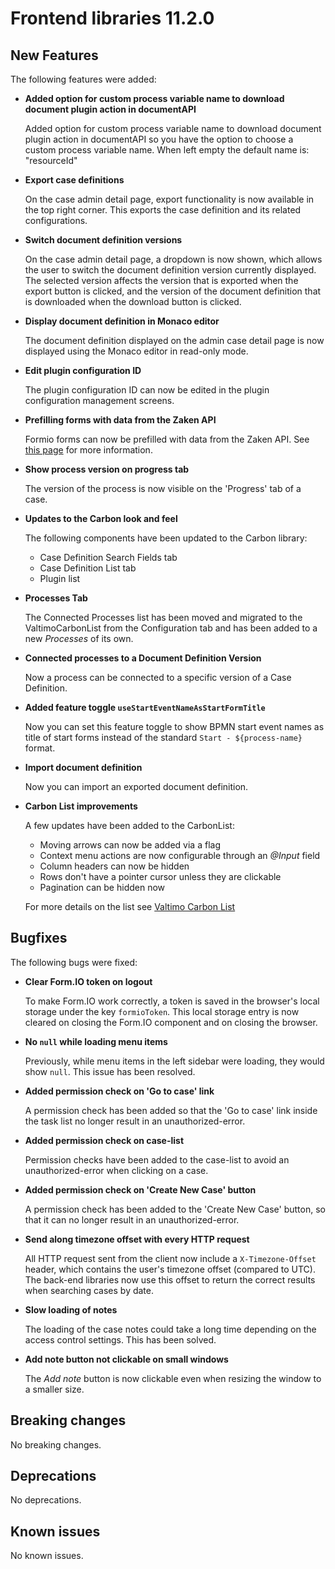 # Frontend libraries 11.2.0

## New Features

The following features were added:

* **Added option for custom process variable name to download document plugin action in documentAPI**

  Added option for custom process variable name to download document plugin action in documentAPI so you have the option to choose a custom process variable name.
  When left empty the default name is: "resourceId"

* **Export case definitions**

  On the case admin detail page, export functionality is now available in the top right corner. This exports the case
  definition and its related configurations.

* **Switch document definition versions**

  On the case admin detail page, a dropdown is now shown, which allows the user to switch the document definition version
  currently displayed. The selected version affects the version that is exported when the export button is clicked, and
  the version of the document definition that is downloaded when the download button is clicked.

* **Display document definition in Monaco editor**

  The document definition displayed on the admin case detail page is now displayed using the Monaco editor in read-only
  mode.

* **Edit plugin configuration ID**

  The plugin configuration ID can now be edited in the plugin configuration management screens.

* **Prefilling forms with data from the Zaken API**

  Formio forms can now be prefilled with data from the Zaken API. See
  [this page](/reference/modules/form.md#external-data-types) for more information.

* **Show process version on progress tab**

  The version of the process is now visible on the 'Progress' tab of a case.

* **Updates to the Carbon look and feel**

  The following components have been updated to the Carbon library:
    - Case Definition Search Fields tab
    - Case Definition List tab
    - Plugin list

* **Processes Tab**

  The Connected Processes list has been moved and migrated to the ValtimoCarbonList from the Configuration tab and has been added to a new *Processes* of its own.

* **Connected processes to a Document Definition Version**

  Now a process can be connected to a specific version of a Case Definition.

* **Added feature toggle `useStartEventNameAsStartFormTitle`**

  Now you can set this feature toggle to show BPMN start event names as title of start forms instead of the standard 
  `Start - ${process-name}` format.

* **Import document definition**

  Now you can import an exported document definition.

* **Carbon List improvements**

  A few updates have been added to the CarbonList:

    - Moving arrows can now be added via a flag
    - Context menu actions are now configurable through an *@Input* field
    - Column headers can now be hidden
    - Rows don't have a pointer cursor unless they are clickable
    - Pagination can be hidden now

  For more details on the list see [Valtimo Carbon List](/reference/user-interface/components/valtimo-carbon-list/valtimo-carbon-list.md)

## Bugfixes

The following bugs were fixed:

* **Clear Form.IO token on logout**

  To make Form.IO work correctly, a token is saved in the browser's local storage under the key `formioToken`. This
  local storage entry is now cleared on closing the Form.IO component and on closing the browser.

* **No `null` while loading menu items**

  Previously, while menu items in the left sidebar were loading, they would show `null`. This issue has been resolved.

* **Added permission check on 'Go to case' link**

  A permission check has been added so that the 'Go to case' link inside the task list no longer result in an
  unauthorized-error.

* **Added permission check on case-list**

  Permission checks have been added to the case-list to avoid an unauthorized-error when clicking on a case.

* **Added permission check on 'Create New Case' button**

  A permission check has been added to the 'Create New Case' button, so that it can no longer result in an
  unauthorized-error.

* **Send along timezone offset with every HTTP request**

  All HTTP request sent from the client now include a `X-Timezone-Offset` header, which contains the user's timezone
  offset (compared to UTC). The back-end libraries now use this offset to return the correct results when searching cases by date.

* **Slow loading of notes**

  The loading of the case notes could take a long time depending on the access control settings. This has been solved.

* **Add note button not clickable on small windows**

  The *Add note* button is now clickable even when resizing the window to a smaller size.

## Breaking changes

No breaking changes.

## Deprecations

No deprecations.

## Known issues

No known issues.
